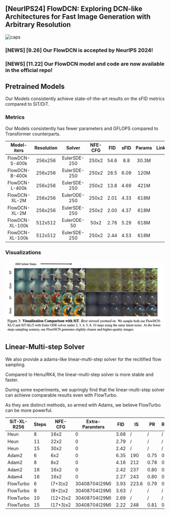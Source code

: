 ## [NeurIPS24] FlowDCN: Exploring DCN-like Architectures for Fast Image Generation with Arbitrary Resolution
![caps](./figs/viscaption5.png)

### [NEWS] [9.26] Our FlowDCN is accepted by NeurIPS 2024! 
### [NEWS] [11.22] Our FlowDCN model and code are now available in the official repo!

## Pretrained Models
Our Models consistently achieve state-of-the-art results on the sFID metrics compared to SiT/DiT.

### Metrics 
Our Models consistently has fewer parameters and GFLOPS compared to Transformer counterparts. 

|   Model-iters   | Resolution |    Solver    | NFE-CFG | FID  | sFID | Params |Link|
|:---------------:|:----------:|:------------:|:-------:|:----:|:----:|:------:|:--:|
| FlowDCN-S-400k  |  256x256   | EulerSDE-250 |  250x2  | 54.6 | 8.8  | 30.3M  |
| FlowDCN-B-400k  |  256x256   | EulerSDE-250 |  250x2  | 28.5 | 6.09 |  120M  |
| FlowDCN-L-400k  |  256x256   | EulerSDE-250 |  250x2  | 13.8 | 4.69 |  421M  |
|  FlowDCN-XL-2M  |  256x256   | EulerODE-250 |  250x2  | 2.01 | 4.33 |  618M  |
|  FlowDCN-XL-2M  |  256x256   | EulerSDE-250 |  250x2  | 2.00 | 4.37 |  618M  |
| FlowDCN-XL-100k |  512x512   | EulerODE-50  |  50x2   | 2.76 | 5.29 |  618M  |
| FlowDCN-XL-100k |  512x512   | EulerSDE-250 |  250x2  | 2.44 | 4.53 |  618M  |

### Visualizations

![caps](./figs/vis_ode.png)

## Linear-Multi-step Solver
We also provide a adams-like linear-multi-step solver for the recitified flow sampling. 

Compared to Henu/RK4, the linear-multi-step solver is more stable and faster.

During some experiments, we supringly find that the linear-multi-step solver can achieve comparable results even with FlowTurbo.

As they are distinct methods, so armed with Adams, we believe FlowTurbo can be more powerful.

| SiT-XL-R256 | Steps | NFE-CFG  | Extra-Paramters | FID  | IS    | PR   | Recall |
|-------------|-------|----------|-----------------|------|-------|------|--------|
| Heun        | 8     | 16x2     | 0               | 3.68 | /     | /    | /      |
| Heun        | 11    | 22x2     | 0               | 2.79 | /     | /    | /      |
| Heun        | 15    | 30x2     | 0               | 2.42 | /     | /    | /      |
| Adam2 | 6     | 6x2      | 0 | 6.35 | 190   | 0.75 | 0.55   |
| Adam2 | 8     | 8x2      | 0 | 4.16 | 212   | 0.78 | 0.56   |
| Adam2 | 16    | 16x2     | 0 | 2.42 | 237   | 0.80 | 0.60   |
| Adam4 | 16    | 16x2     | 0 | 2.27 | 243   | 0.80 | 0.60   |
| FlowTurbo   | 6     | (7+3)x2  | 30408704(29M)   | 3.93 | 223.6 | 0.79 | 0.56   |
| FlowTurbo   | 8     | (8+2)x2  | 30408704(29M)   | 3.63 | /     | /    | /      |
| FlowTurbo   | 10    | (12+2)x2 | 30408704(29M)   | 2.69 | /     | /    | /      |
| FlowTurbo   | 15    | (17+3)x2 | 30408704(29M)   | 2.22 | 248   | 0.81 | 0.60   |